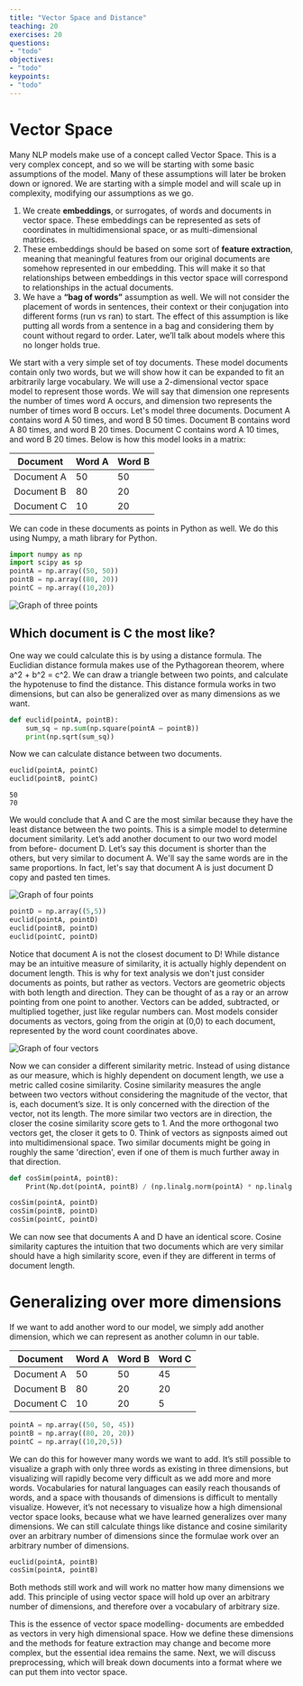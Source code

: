 ```yaml
---
title: "Vector Space and Distance"
teaching: 20
exercises: 20
questions:
- "todo"
objectives:
- "todo"
keypoints:
- "todo"
---
```


Vector Space
==================
Many NLP models make use of a concept called Vector Space. This is a very complex concept, and so we will be starting with some basic assumptions of the model.
Many of these assumptions will later be broken down or ignored. We are starting with a simple model and will scale up in complexity, modifying our assumptions as we go.

1)	We create __embeddings__, or surrogates, of words and documents in vector space. These embeddings can be represented as sets of coordinates in multidimensional space, or as multi-dimensional matrices.
2)	These embeddings should be based on some sort of __feature extraction__, meaning that meaningful features from our original documents are somehow represented in our embedding. This will make it so that relationships between embeddings in this vector space will correspond to relationships in the actual documents.
3)	We have a __“bag of words”__ assumption as well. We will not consider the placement of words in sentences, their context or their conjugation into different forms (run vs ran) to start. 
The effect of this assumption is like putting all words from a sentence in a bag and considering them by count without regard to order. Later, we’ll talk about models where this no longer holds true.

We start with a very simple set of toy documents. These model documents contain only two words, but we will show how it can be expanded to fit an arbitrarily large vocabulary. 
We will use a 2-dimensional vector space model to represent those words. 
We will say that dimension one represents the number of times word A occurs, and dimension two represents the number of times word B occurs. Let's model three documents.
Document A contains word A 50 times, and word B 50 times. Document B contains word A 80 times, and word B 20 times. Document C contains word A 10 times, and word B 20 times.
Below is how this model looks in a matrix:

| Document   | Word A      | Word B |
| ---------- | ----------- | ----------- |
| Document A | 50 | 50 |
| Document B | 80 | 20 |
| Document C | 10 | 20 |

We can code in these documents as points in Python as well. We do this using Numpy, a math library for Python.

```python
import numpy as np
import scipy as sp	
pointA = np.array((50, 50))
pointB = np.array((80, 20))
pointC = np.array((10,20))
```

![Graph of three points](../images/03-3points.png)

Which document is C the most like? 
--------------
One way we could calculate this is by using a distance formula. 
The Euclidian distance formula makes use of the Pythagorean theorem, where a^2 + b^2 = c^2. 
We can draw a triangle between two points, and calculate the hypotenuse to find the distance. 
This distance formula works in two dimensions, but can also be generalized over as many dimensions as we want.

```python
def euclid(pointA, pointB): 
	sum_sq = np.sum(np.square(pointA – pointB))
	print(np.sqrt(sum_sq))
```

Now we can calculate distance between two documents.
```python
euclid(pointA, pointC)
euclid(pointB, pointC)
```

~~~
50
70
~~~

We would conclude that A and C are the most similar because they have the least distance between the two points. 
This is a simple model to determine document similarity. Let’s add another document to our two word model from before- document D. 
Let’s say this document is shorter than the others, but very similar to document A. We'll say the same words are in the same proportions.
In fact, let's say that document A is just document D copy and pasted ten times.


![Graph of four points](../images/03-4points.png)

```python
pointD = np.array((5,5))
euclid(pointA, pointD)
euclid(pointB, pointD)
euclid(pointC, pointD)
```


Notice that document A is not the closest document to D! While distance may be an intuitive measure of similarity, it is actually highly dependent on document length. This is why for text analysis we don't just consider documents as points, but rather as vectors. 
Vectors are geometric objects with both length and direction. They can be thought of as a ray or an arrow pointing from one point to another. 
Vectors can be added, subtracted, or multiplied together, just like regular numbers can.
Most models consider documents as vectors, going from the origin at (0,0) to each document, represented by the word count coordinates above.
 
![Graph of four vectors](../images/03-vectors.png)
 
Now we can consider a different similarity metric. Instead of using distance as our measure, which is highly dependent on document length, we use a metric called cosine similarity. 
Cosine similarity measures the angle between two vectors without considering the magnitude of the vector, that is, each document’s size. 
It is only concerned with the direction of the vector, not its length. The more similar two vectors are in direction, 
the closer the cosine similarity score gets to 1. And the more orthogonal two vectors get, the closer it gets to 0. 
Think of vectors as signposts aimed out into multidimensional space. Two similar documents might be going in roughly the same 'direction', even if one of them is much further away in that direction.


```python
def cosSim(pointA, pointB):
	Print(Np.dot(pointA, pointB) / (np.linalg.norm(pointA) * np.linalg.norm(pointB)))

cosSim(pointA, pointD)
cosSim(pointB, pointD)
cosSim(pointC, pointD)
```

We can now see that documents A and D have an identical score. Cosine similarity captures the intuition that two documents which are very similar should have a high similarity score, even if they are different in terms of document length.

Generalizing over more dimensions
==================

If we want to add another word to our model, we simply add another dimension, which we can represent as another column in our table.

| Document   | Word A      | Word B | Word C |
| ---------- | ----------- | ----------- | --------- |
| Document A | 50 | 50 | 45|
| Document B | 80 | 20 | 20|
| Document C | 10 | 20 | 5|

```python
pointA = np.array((50, 50, 45))
pointB = np.array((80, 20, 20))
pointC = np.array((10,20,5))
```

We can do this for however many words we want to add. It’s still possible to visualize a graph with only three words as existing in three dimensions, but visualizing will rapidly become very difficult as we add more and more words. 
Vocabularies for natural languages can easily reach thousands of words, and a space with thousands of dimensions is difficult to mentally visualize. 
However, it’s not necessary to visualize how a high dimensional vector space looks, because what we have learned generalizes over many dimensions.
We can still calculate things like distance and cosine similarity over an arbitrary number of dimensions since the formulae work over an arbitrary number of dimensions.
```python
euclid(pointA, pointB)
cosSim(pointA, pointB)
```

Both methods still work and will work no matter how many dimensions we add.
This principle of using vector space will hold up over an arbitrary number of dimensions, and therefore over a vocabulary of arbitrary size. 

This is the essence of vector space modelling- documents are embedded as vectors in very high dimensional space.
How we define these dimensions and the methods for feature extraction may change and become more complex, but the essential idea remains the same.
Next, we will discuss preprocessing, which will break down documents into a format where we can put them into vector space.
